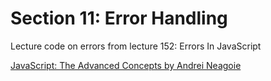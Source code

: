 # Section 11: Error Handling
Lecture code on errors from lecture 152: Errors In JavaScript

[JavaScript: The Advanced Concepts by Andrei Neagoie](https://www.udemy.com/course/advanced-javascript-concepts/)
